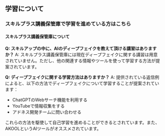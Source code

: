 ## 学習について
### スキルプラス講義保管庫で学習を進めている方はこちら
#### スキルプラス講義保管庫について

**Q: スキルアップの中に、AIのディープフェイクを教えて頂ける講習はありますか？**
A: スキルプラス講義保管庫には現在ディープフェイクに関する講習は用意されていません。ただし、他の関連する情報やツールを使って学習する方法が提案されています。

**Q: ディープフェイクに関する学習方法はありますか？**
A: 提供されている返信例によると、以下の方法でディープフェイクについて学習することが提案されています：
- ChatGPTのWebサーチ機能を利用する
- YouTubeで情報収集をする
- アドネス開発チームに問い合わせる

これらの方法を駆使して自己学習を進めることができるとされています。また、AKOOLというAIツールがオススメされています。
